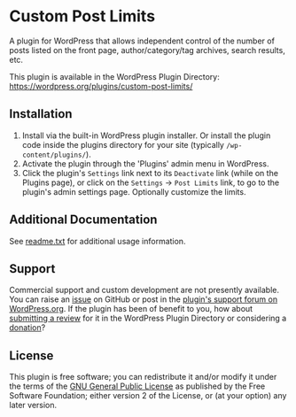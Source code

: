 # Custom Post Limits

A plugin for WordPress that allows independent control of the number of posts listed on the front page, author/category/tag archives, search results, etc.

This plugin is available in the WordPress Plugin Directory: https://wordpress.org/plugins/custom-post-limits/


## Installation

1. Install via the built-in WordPress plugin installer. Or install the plugin code inside the plugins directory for your site (typically `/wp-content/plugins/`).
2. Activate the plugin through the 'Plugins' admin menu in WordPress.
3. Click the plugin's `Settings` link next to its `Deactivate` link (while on the Plugins page), or click on the `Settings` -> `Post Limits` link, to go to the plugin's admin settings page. Optionally customize the limits.


## Additional Documentation

See [readme.txt](https://github.com/coffee2code/custom-post-limits/blob/master/readme.txt) for additional usage information.


## Support

Commercial support and custom development are not presently available. You can raise an [issue](https://github.com/coffee2code/custom-post-limits/issues) on GitHub or post in the [plugin's support forum on WordPress.org](https://wordpress.org/support/plugin/custom-post-limits/). If the plugin has been of benefit to you, how about [submitting a review](https://wordpress.org/support/plugin/custom-post-limits/reviews/) for it in the WordPress Plugin Directory or considering a [donation](https://www.paypal.com/cgi-bin/webscr?cmd=_s-xclick&hosted_button_id=6ARCFJ9TX3522)?


## License

This plugin is free software; you can redistribute it and/or modify it under the terms of the [GNU General Public License](http://www.gnu.org/licenses/gpl-2.0.html) as published by the Free Software Foundation; either version 2 of the License, or (at your option) any later version.